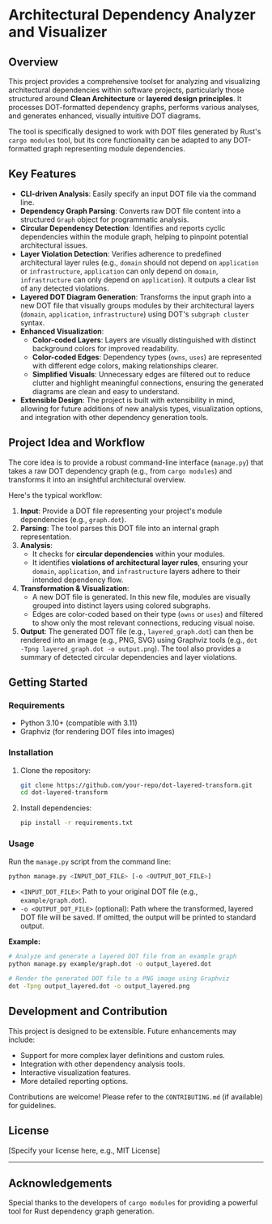 # Architectural Dependency Analyzer and Visualizer

## Overview

This project provides a comprehensive toolset for analyzing and visualizing architectural dependencies within software projects, particularly those structured around **Clean Architecture** or **layered design principles**. It processes DOT-formatted dependency graphs, performs various analyses, and generates enhanced, visually intuitive DOT diagrams.

The tool is specifically designed to work with DOT files generated by Rust's `cargo modules` tool, but its core functionality can be adapted to any DOT-formatted graph representing module dependencies.

## Key Features

* **CLI-driven Analysis**: Easily specify an input DOT file via the command line.
* **Dependency Graph Parsing**: Converts raw DOT file content into a structured `Graph` object for programmatic analysis.
* **Circular Dependency Detection**: Identifies and reports cyclic dependencies within the module graph, helping to pinpoint potential architectural issues.
* **Layer Violation Detection**: Verifies adherence to predefined architectural layer rules (e.g., `domain` should not depend on `application` or `infrastructure`, `application` can only depend on `domain`, `infrastructure` can only depend on `application`). It outputs a clear list of any detected violations.
* **Layered DOT Diagram Generation**: Transforms the input graph into a new DOT file that visually groups modules by their architectural layers (`domain`, `application`, `infrastructure`) using DOT's `subgraph cluster` syntax.
* **Enhanced Visualization**:
  * **Color-coded Layers**: Layers are visually distinguished with distinct background colors for improved readability.
  * **Color-coded Edges**: Dependency types (`owns`, `uses`) are represented with different edge colors, making relationships clearer.
  * **Simplified Visuals**: Unnecessary edges are filtered out to reduce clutter and highlight meaningful connections, ensuring the generated diagrams are clean and easy to understand.
* **Extensible Design**: The project is built with extensibility in mind, allowing for future additions of new analysis types, visualization options, and integration with other dependency generation tools.

## Project Idea and Workflow

The core idea is to provide a robust command-line interface (`manage.py`) that takes a raw DOT dependency graph (e.g., from `cargo modules`) and transforms it into an insightful architectural overview.

Here's the typical workflow:

1. **Input**: Provide a DOT file representing your project's module dependencies (e.g., `graph.dot`).
2. **Parsing**: The tool parses this DOT file into an internal graph representation.
3. **Analysis**:
    * It checks for **circular dependencies** within your modules.
    * It identifies **violations of architectural layer rules**, ensuring your `domain`, `application`, and `infrastructure` layers adhere to their intended dependency flow.
4. **Transformation & Visualization**:
    * A new DOT file is generated. In this new file, modules are visually grouped into distinct layers using colored subgraphs.
    * Edges are color-coded based on their type (`owns` or `uses`) and filtered to show only the most relevant connections, reducing visual noise.
5. **Output**: The generated DOT file (e.g., `layered_graph.dot`) can then be rendered into an image (e.g., PNG, SVG) using Graphviz tools (e.g., `dot -Tpng layered_graph.dot -o output.png`). The tool also provides a summary of detected circular dependencies and layer violations.

## Getting Started

### Requirements

* Python 3.10+ (compatible with 3.11)
* Graphviz (for rendering DOT files into images)

### Installation

1. Clone the repository:

    ```bash
    git clone https://github.com/your-repo/dot-layered-transform.git
    cd dot-layered-transform
    ```

2. Install dependencies:

    ```bash
    pip install -r requirements.txt
    ```

### Usage

Run the `manage.py` script from the command line:

```bash
python manage.py <INPUT_DOT_FILE> [-o <OUTPUT_DOT_FILE>]
```

* `<INPUT_DOT_FILE>`: Path to your original DOT file (e.g., `example/graph.dot`).
* `-o <OUTPUT_DOT_FILE>` (optional): Path where the transformed, layered DOT file will be saved. If omitted, the output will be printed to standard output.

**Example:**

```bash
# Analyze and generate a layered DOT file from an example graph
python manage.py example/graph.dot -o output_layered.dot

# Render the generated DOT file to a PNG image using Graphviz
dot -Tpng output_layered.dot -o output_layered.png
```

## Development and Contribution

This project is designed to be extensible. Future enhancements may include:

* Support for more complex layer definitions and custom rules.
* Integration with other dependency analysis tools.
* Interactive visualization features.
* More detailed reporting options.

Contributions are welcome! Please refer to the `CONTRIBUTING.md` (if available) for guidelines.

## License

[Specify your license here, e.g., MIT License]

---

## Acknowledgements

Special thanks to the developers of `cargo modules` for providing a powerful tool for Rust dependency graph generation.

